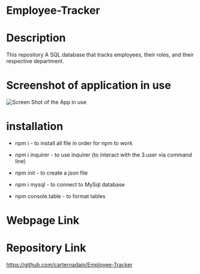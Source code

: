 # Employee-Tracker



# Description 
This repository A SQL database that tracks employees, their roles, and their respective department.




# Screenshot of application in use
![Screen Shot of the App in use](/assets/images/front-page.png)


# installation
* npm i - to install all file in order for npm to work

* npm i inquirer - to use inquirer (to interact with the 3.user via command line)

* npm init - to create a json file

* npm i mysql - to connect to MySql database

* npm console.table - to format tables



# Webpage Link 



# Repository Link
https://github.com/carternadain/Employee-Tracker
